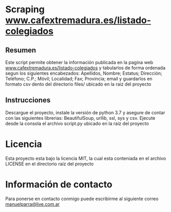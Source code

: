 # Scraping www.cafextremadura.es/listado-colegiados

## Resumen
Este script permite obtener la información publicada en la pagina web www.cafextremadura.es/listado-colegiados y tabularlos de forma ordenada segun los siguientes encabezados: Apellidos, Nombre; Estatus; Dirección; Teléfono; C.P.; Móvil; Localidad; Fax; Provincia; email y guardarlos en formato csv dento del directorio files/ ubicado en la raiz del proyecto

## Instrucciones
Descargue el proyecto, instale la versión de python 3.7 y asegure de contar con las siguientes librerias: BeautifulSoup, urllib, ssl, sys y csv. Ejecute desde la consola el archivo script.py ubicado en la raíz del proyecto

# Licencia
Esta proyecto esta bajo la licencia MIT, la cual esta conteniada en el archivo LICENSE en el directorio raíz del proyecto

# Información de contacto
Para ponerse en contacto conmigo puede escribirme al siguiente correo [manuelparra@live.com.ar](mailto:manuelparra@live.com.ar)
